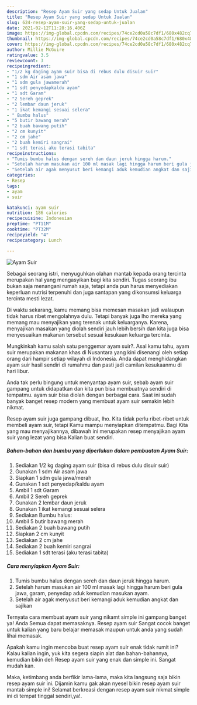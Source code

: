 ```yaml
---
description: "Resep Ayam Suir yang sedap Untuk Jualan"
title: "Resep Ayam Suir yang sedap Untuk Jualan"
slug: 624-resep-ayam-suir-yang-sedap-untuk-jualan
date: 2021-02-12T11:28:16.406Z
image: https://img-global.cpcdn.com/recipes/74ce2cd0a58c7df1/680x482cq70/ayam-suir-foto-resep-utama.jpg
thumbnail: https://img-global.cpcdn.com/recipes/74ce2cd0a58c7df1/680x482cq70/ayam-suir-foto-resep-utama.jpg
cover: https://img-global.cpcdn.com/recipes/74ce2cd0a58c7df1/680x482cq70/ayam-suir-foto-resep-utama.jpg
author: Millie McGuire
ratingvalue: 3.5
reviewcount: 3
recipeingredient:
- "1/2 kg daging ayam suir bisa di rebus dulu disuir suir"
- "1 sdm Air asam jawa"
- "1 sdm gula jawamerah"
- "1 sdt penyedapkaldu ayam"
- "1 sdt Garam"
- "2 Sereh geprek"
- "2 lembar daun jeruk"
- "1 ikat kemangi sesuai selera"
- " Bumbu halus"
- "5 butir bawang merah"
- "2 buah bawang putih"
- "2 cm kunyit"
- "2 cm jahe"
- "2 buah kemiri sangrai"
- "1 sdt terasi aku terasi tabita"
recipeinstructions:
- "Tumis bumbu halus dengan sereh dan daun jeruk hingga harum."
- "Setelah harum masukan air 100 ml masak lagi hingga harum beri gula jawa, garam, penyedap aduk kemudian masukan ayam."
- "Setelah air agak menyusut beri kemangi aduk kemudian angkat dan sajikan"
categories:
- Resep
tags:
- ayam
- suir

katakunci: ayam suir 
nutrition: 186 calories
recipecuisine: Indonesian
preptime: "PT11M"
cooktime: "PT32M"
recipeyield: "4"
recipecategory: Lunch

---
```



![Ayam Suir](https://img-global.cpcdn.com/recipes/74ce2cd0a58c7df1/680x482cq70/ayam-suir-foto-resep-utama.jpg)

Sebagai seorang istri, menyuguhkan olahan mantab kepada orang tercinta merupakan hal yang mengasyikan bagi kita sendiri. Tugas seorang ibu bukan saja menangani rumah saja, tetapi anda pun harus menyediakan keperluan nutrisi terpenuhi dan juga santapan yang dikonsumsi keluarga tercinta mesti lezat.

Di waktu  sekarang, kamu memang bisa memesan masakan jadi walaupun tidak harus ribet mengolahnya dulu. Tetapi banyak juga lho mereka yang memang mau menyajikan yang terenak untuk keluarganya. Karena, menyajikan masakan yang diolah sendiri jauh lebih bersih dan kita juga bisa menyesuaikan makanan tersebut sesuai kesukaan keluarga tercinta. 



Mungkinkah kamu salah satu penggemar ayam suir?. Asal kamu tahu, ayam suir merupakan makanan khas di Nusantara yang kini disenangi oleh setiap orang dari hampir setiap wilayah di Indonesia. Anda dapat menghidangkan ayam suir hasil sendiri di rumahmu dan pasti jadi camilan kesukaanmu di hari libur.

Anda tak perlu bingung untuk menyantap ayam suir, sebab ayam suir gampang untuk didapatkan dan kita pun bisa membuatnya sendiri di tempatmu. ayam suir bisa diolah dengan berbagai cara. Saat ini sudah banyak banget resep modern yang membuat ayam suir semakin lebih nikmat.

Resep ayam suir juga gampang dibuat, lho. Kita tidak perlu ribet-ribet untuk membeli ayam suir, tetapi Kamu mampu menyiapkan ditempatmu. Bagi Kita yang mau menyajikannya, dibawah ini merupakan resep menyajikan ayam suir yang lezat yang bisa Kalian buat sendiri.

<!--inarticleads1-->

##### Bahan-bahan dan bumbu yang diperlukan dalam pembuatan Ayam Suir:

1. Sediakan 1/2 kg daging ayam suir (bisa di rebus dulu disuir suir)
1. Gunakan 1 sdm Air asam jawa
1. Siapkan 1 sdm gula jawa/merah
1. Gunakan 1 sdt penyedap/kaldu ayam
1. Ambil 1 sdt Garam
1. Ambil 2 Sereh geprek
1. Gunakan 2 lembar daun jeruk
1. Gunakan 1 ikat kemangi sesuai selera
1. Sediakan  Bumbu halus:
1. Ambil 5 butir bawang merah
1. Sediakan 2 buah bawang putih
1. Siapkan 2 cm kunyit
1. Sediakan 2 cm jahe
1. Sediakan 2 buah kemiri sangrai
1. Sediakan 1 sdt terasi (aku terasi tabita)




<!--inarticleads2-->

##### Cara menyiapkan Ayam Suir:

1. Tumis bumbu halus dengan sereh dan daun jeruk hingga harum.
1. Setelah harum masukan air 100 ml masak lagi hingga harum beri gula jawa, garam, penyedap aduk kemudian masukan ayam.
1. Setelah air agak menyusut beri kemangi aduk kemudian angkat dan sajikan




Ternyata cara membuat ayam suir yang nikamt simple ini gampang banget ya! Anda Semua dapat memasaknya. Resep ayam suir Sangat cocok banget untuk kalian yang baru belajar memasak maupun untuk anda yang sudah lihai memasak.

Apakah kamu ingin mencoba buat resep ayam suir enak tidak rumit ini? Kalau kalian ingin, yuk kita segera siapin alat dan bahan-bahannya, kemudian bikin deh Resep ayam suir yang enak dan simple ini. Sangat mudah kan. 

Maka, ketimbang anda berfikir lama-lama, maka kita langsung saja bikin resep ayam suir ini. Dijamin kamu gak akan nyesel bikin resep ayam suir mantab simple ini! Selamat berkreasi dengan resep ayam suir nikmat simple ini di tempat tinggal sendiri,ya!.

